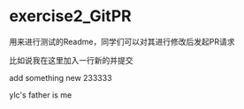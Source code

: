 # exercise2_GitPR
用来进行测试的Readme，同学们可以对其进行修改后发起PR请求

比如说我在这里加入一行新的并提交

add something new 233333

ylc's father is me